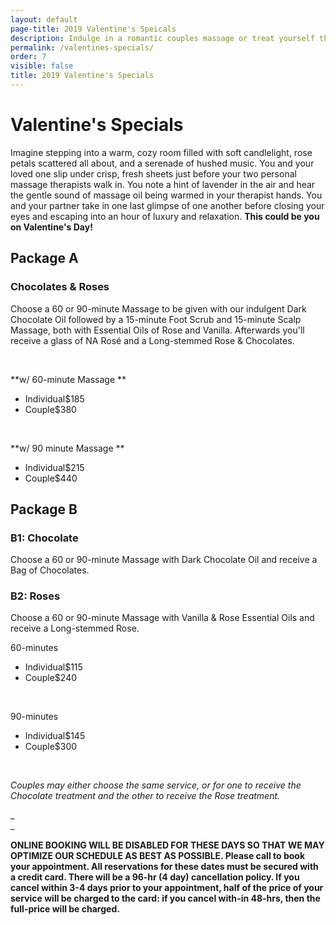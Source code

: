 ```yaml
---
layout: default
page-title: 2019 Valentine's Speicals
description: Indulge in a romantic couples massage or treat yourself this valentine's day.
permalink: /valentines-specials/
order: 7
visible: false
title: 2019 Valentine's Specials
---
```

<h1>Valentine's Specials</h1>

<p>Imagine stepping into a warm, cozy room filled with soft candlelight, rose petals scattered all about, and a serenade of hushed music.  You and your loved one slip under crisp, fresh sheets just before your two personal massage therapists walk in. You note a hint of lavender in the air and hear the gentle sound of massage oil being warmed in your therapist hands. You and your partner take in one last glimpse of one another before closing your eyes and escaping into an hour of luxury and relaxation.  <strong>This could be you on Valentine's Day!</strong></p>

<h2>Package A</h2>

<h3>Chocolates & Roses</h3>

Choose a 60 or 90-minute Massage to be given with our indulgent Dark Chocolate Oil followed by a 15-minute Foot Scrub and 15-minute Scalp Massage, both with Essential Oils of Rose and Vanilla. Afterwards you'll receive a glass of NA Rosé and a Long-stemmed Rose & Chocolates. 

<br>

**w/ 60-minute Massage
**

<ul class="dotted-list">

<li><span>Individual</span><span>$185</span></li>

<li><span>Couple</span><span>$380</span></li>

</ul>

<br>

**w/ 90 minute Massage
**

<ul class="dotted-list">

<li><span>Individual</span><span>$215</span></li>

<li><span>Couple</span><span>$440</span></li>

</ul>

<h2>Package B</h2>

<h3>B1: Chocolate
</h3>

Choose a 60 or 90-minute Massage with Dark Chocolate Oil and receive a Bag of Chocolates. 

<h3>B2: Roses</h3>

Choose a 60 or 90-minute Massage with Vanilla & Rose Essential Oils and receive a Long-stemmed Rose. 
<br>

60-minutes

<ul class="dotted-list">

<li><span>Individual</span><span>$115</span></li>

<li><span>Couple</span><span>$240</span></li>

</ul>

<br>

90-minutes

<ul class="dotted-list">

<li><span>Individual</span><span>$145</span></li>

<li><span>Couple</span><span>$300</span></li>

</ul>

<br>

_Couples may either choose the same service, or for one to receive the Chocolate treatment and the other to receive the Rose treatment._

_<br> _

<strong class="red">
ONLINE BOOKING WILL BE DISABLED FOR THESE DAYS SO THAT WE MAY OPTIMIZE OUR SCHEDULE AS BEST AS POSSIBLE.   
Please call to book your appointment.  All reservations for these dates must be secured with a credit card.  
There will be a 96-hr (4 day) cancellation policy.  If you cancel within 3-4 days prior to your appointment, 
half of the price of your service will be charged to the card: if you cancel with-in 48-hrs, then the 
full-price will be charged.
</strong>

